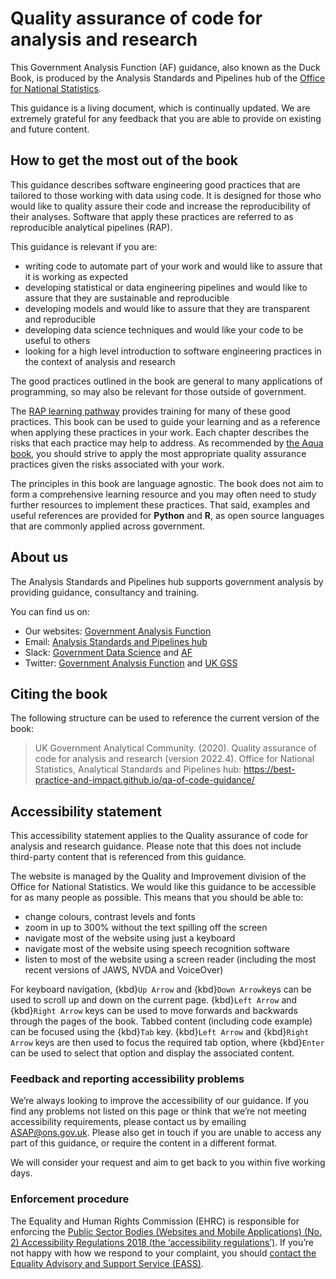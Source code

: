 # Quality assurance of code for analysis and research

This Government Analysis Function (AF) guidance, also known as the Duck Book, is produced by the Analysis Standards and Pipelines hub of the [Office for National Statistics](https://www.ons.gov.uk).

This guidance is a living document, which is continually updated. We are extremely grateful for any feedback that you are able to provide on existing and future content.

## How to get the most out of the book

This guidance describes software engineering good practices that are tailored to those working with data using code. It is designed for those who would like to quality assure their code and increase the reproducibility of their analyses. Software that apply these practices are referred to as reproducible analytical pipelines (RAP).

 This guidance is relevant if you are:
- writing code to automate part of your work and would like to assure that it is working as expected
- developing statistical or data engineering pipelines and would like to assure that they are sustainable and reproducible
- developing models and would like to assure that they are transparent and reproducible
- developing data science techniques and would like your code to be useful to others
- looking for a high level introduction to software engineering practices in the context of analysis and research

The good practices outlined in the book are general to many applications of programming, so may also be relevant for those outside of government.

The [RAP learning pathway](https://learninghub.ons.gov.uk/totara/program/view.php?id=6) provides training for many of these good practices. This book can be used to guide your learning and as a reference when applying these practices in your work. Each chapter describes the risks that each practice may help to address. As recommended by [the Aqua book](https://www.gov.uk/government/publications/the-aqua-book-guidance-on-producing-quality-analysis-for-government), you should strive to apply the most appropriate quality assurance practices given the risks associated with your work.

The principles in this book are language agnostic. The book does not aim to form a comprehensive learning resource and you may often need to study further resources to implement these practices. That said, examples and useful references are provided for **Python** and **R**, as open source languages that are commonly applied across government.

## About us

The Analysis Standards and Pipelines hub supports government analysis by providing guidance, consultancy and training.

You can find us on:
- Our websites: [Government Analysis Function](https://www.gov.uk/government/organisations/government-analysis-function)
- Email: [Analysis Standards and Pipelines hub](mailto:ASAP@ons.gov.uk)
- Slack: [Government Data Science](https://govdatascience.slack.com) and [AF](https://gov-stats-service.slack.com)
- Twitter: [Government Analysis Function](https://twitter.com/gov_analysis) and [UK GSS](https://twitter.com/ukgss)

## Citing the book

The following structure can be used to reference the current version of the book:

> UK Government Analytical Community. (2020). Quality assurance of code for analysis and research (version 2022.4). Office for National Statistics, Analytical Standards and Pipelines hub: https://best-practice-and-impact.github.io/qa-of-code-guidance/

## Accessibility statement

This accessibility statement applies to the Quality assurance of code for analysis and research guidance. Please note that this does not include third-party content that is referenced from this guidance.

The website is managed by the Quality and Improvement division of the Office for National Statistics. We would like this guidance to be accessible for as many people as possible. This means that you should be able to:
* change colours, contrast levels and fonts
* zoom in up to 300% without the text spilling off the screen
* navigate most of the website using just a keyboard
* navigate most of the website using speech recognition software
* listen to most of the website using a screen reader (including the most recent versions of JAWS, NVDA and VoiceOver)

For keyboard navigation, {kbd}`Up Arrow` and {kbd}`Down Arrow`keys can be used to scroll up and down on the current page. {kbd}`Left Arrow` and {kbd}`Right Arrow` keys can be used to move forwards and backwards through the pages of the book. Tabbed content (including code example) can be focused using the {kbd}`Tab` key. {kbd}`Left Arrow` and {kbd}`Right Arrow` keys are then used to focus the required tab option, where {kbd}`Enter` can be used to select that option and display the associated content.


### Feedback and reporting accessibility problems

We’re always looking to improve the accessibility of our guidance. If you find any problems not listed on this page or think that we’re not meeting accessibility requirements, please contact us by emailing [ASAP@ons.gov.uk](mailto:ASAPn@ons.gov.uk). Please also get in touch if you are unable to access any part of this guidance, or require the content in a different format.

We will consider your request and aim to get back to you within five working days.


### Enforcement procedure

The Equality and Human Rights Commission (EHRC) is responsible for enforcing the [Public Sector Bodies (Websites and Mobile Applications) (No. 2) Accessibility Regulations 2018 (the ‘accessibility regulations’)](https://www.legislation.gov.uk/uksi/2018/952/made). If you’re not happy with how we respond to your complaint, you should [contact the Equality Advisory and Support Service (EASS)](https://www.equalityadvisoryservice.com/).
